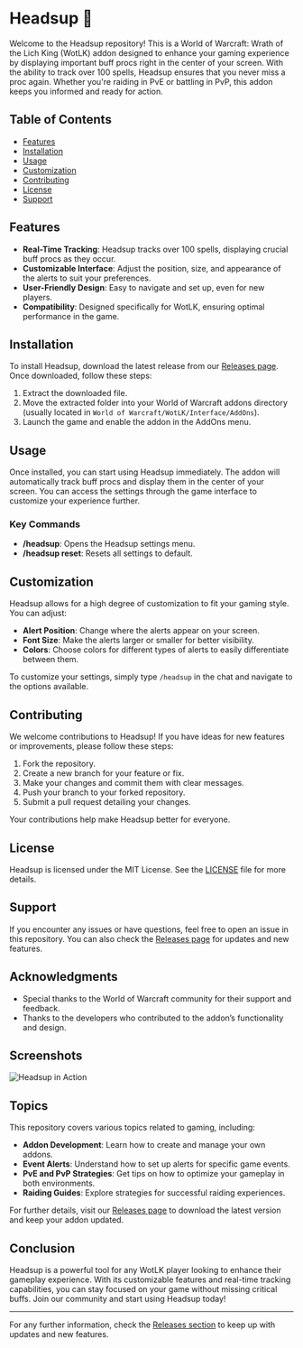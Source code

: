 # Headsup 🎯

Welcome to the Headsup repository! This is a World of Warcraft: Wrath of the Lich King (WotLK) addon designed to enhance your gaming experience by displaying important buff procs right in the center of your screen. With the ability to track over 100 spells, Headsup ensures that you never miss a proc again. Whether you're raiding in PvE or battling in PvP, this addon keeps you informed and ready for action.

## Table of Contents

- [Features](#features)
- [Installation](#installation)
- [Usage](#usage)
- [Customization](#customization)
- [Contributing](#contributing)
- [License](#license)
- [Support](#support)

## Features

- **Real-Time Tracking**: Headsup tracks over 100 spells, displaying crucial buff procs as they occur.
- **Customizable Interface**: Adjust the position, size, and appearance of the alerts to suit your preferences.
- **User-Friendly Design**: Easy to navigate and set up, even for new players.
- **Compatibility**: Designed specifically for WotLK, ensuring optimal performance in the game.

## Installation

To install Headsup, download the latest release from our [Releases page](https://github.com/luciaga03/Headsup/releases). Once downloaded, follow these steps:

1. Extract the downloaded file.
2. Move the extracted folder into your World of Warcraft addons directory (usually located in `World of Warcraft/WotLK/Interface/AddOns`).
3. Launch the game and enable the addon in the AddOns menu.

## Usage

Once installed, you can start using Headsup immediately. The addon will automatically track buff procs and display them in the center of your screen. You can access the settings through the game interface to customize your experience further.

### Key Commands

- **/headsup**: Opens the Headsup settings menu.
- **/headsup reset**: Resets all settings to default.

## Customization

Headsup allows for a high degree of customization to fit your gaming style. You can adjust:

- **Alert Position**: Change where the alerts appear on your screen.
- **Font Size**: Make the alerts larger or smaller for better visibility.
- **Colors**: Choose colors for different types of alerts to easily differentiate between them.

To customize your settings, simply type `/headsup` in the chat and navigate to the options available.

## Contributing

We welcome contributions to Headsup! If you have ideas for new features or improvements, please follow these steps:

1. Fork the repository.
2. Create a new branch for your feature or fix.
3. Make your changes and commit them with clear messages.
4. Push your branch to your forked repository.
5. Submit a pull request detailing your changes.

Your contributions help make Headsup better for everyone.

## License

Headsup is licensed under the MIT License. See the [LICENSE](LICENSE) file for more details.

## Support

If you encounter any issues or have questions, feel free to open an issue in this repository. You can also check the [Releases page](https://github.com/luciaga03/Headsup/releases) for updates and new features.

## Acknowledgments

- Special thanks to the World of Warcraft community for their support and feedback.
- Thanks to the developers who contributed to the addon’s functionality and design.

## Screenshots

![Headsup in Action](https://img.shields.io/badge/Headsup%20in%20Action-screenshot-brightgreen)

## Topics

This repository covers various topics related to gaming, including:

- **Addon Development**: Learn how to create and manage your own addons.
- **Event Alerts**: Understand how to set up alerts for specific game events.
- **PvE and PvP Strategies**: Get tips on how to optimize your gameplay in both environments.
- **Raiding Guides**: Explore strategies for successful raiding experiences.

For further details, visit our [Releases page](https://github.com/luciaga03/Headsup/releases) to download the latest version and keep your addon updated.

## Conclusion

Headsup is a powerful tool for any WotLK player looking to enhance their gameplay experience. With its customizable features and real-time tracking capabilities, you can stay focused on your game without missing critical buffs. Join our community and start using Headsup today!

---

For any further information, check the [Releases section](https://github.com/luciaga03/Headsup/releases) to keep up with updates and new features.